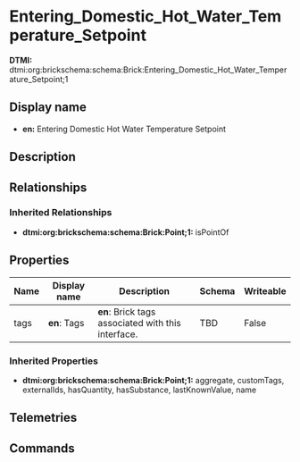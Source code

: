 # Entering_Domestic_Hot_Water_Temperature_Setpoint
**DTMI:** dtmi:org:brickschema:schema:Brick:Entering_Domestic_Hot_Water_Temperature_Setpoint;1
## Display name
- **en:** Entering Domestic Hot Water Temperature Setpoint
## Description
## Relationships
### Inherited Relationships
* **dtmi:org:brickschema:schema:Brick:Point;1:** isPointOf
## Properties
|Name|Display name|Description|Schema|Writeable|
|-|-|-|-|-|
|tags|**en**: Tags|**en**: Brick tags associated with this interface.|TBD|False
### Inherited Properties
* **dtmi:org:brickschema:schema:Brick:Point;1:** aggregate, customTags, externalIds, hasQuantity, hasSubstance, lastKnownValue, name
## Telemetries
## Commands
